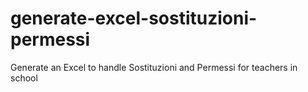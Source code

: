 # generate-excel-sostituzioni-permessi
Generate an Excel to handle Sostituzioni and Permessi for teachers in school
